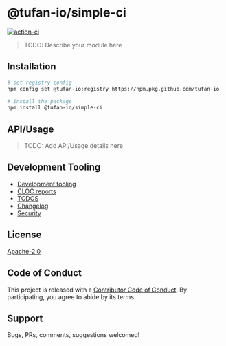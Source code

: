 # @tufan-io/simple-ci

[![action-ci](https://github.com/tufan-io/simple-ci/workflows/action-ci/badge.svg)](https://github.com/tufan-io/simple-ci/actions)

> TODO: Describe your module here

## Installation

```bash
# set registry config
npm config set @tufan-io:registry https://npm.pkg.github.com/tufan-io

# install the package
npm install @tufan-io/simple-ci
```

## API/Usage

> TODO: Add API/Usage details here

## Development Tooling
- [Development tooling](docs/DevTools.md)
- [CLOC reports](docs/cloc.md)
- [TODOS](docs/TODOs.md)
- [Changelog](CHANGELOG.md)
- [Security](SECURITY.md)

## License
[Apache-2.0](LICENSE.md)

## Code of Conduct
This project is released with a [Contributor Code of Conduct](code-of-conduct.md).
By participating, you agree to abide by its terms.

## Support
Bugs, PRs, comments, suggestions welcomed!
